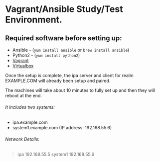 # Vagrant/Ansible Study/Test Environment.

## Required software before setting up:
- Ansible - (`yum install ansible` or `brew install ansible`)
- Python2 - (`yum install python2`)
- [Vagrant](https://www.vagrantup.com/downloads.html)
- [Virtualbox](https://www.virtualbox.org/wiki/Downloads) 

Once the setup is complete, the ipa server and client for realm EXAMPLE.COM will already been setup and paired. 

The machines will take about 10 minutes to fully set up and then they will reboot at the end.

###### It includes two systems:
- ipa.example.com
- system1.example.com (IP address: 192.168.55.6)

###### Network Details:
>ipa
192.168.55.5
>system1
192.168.55.6


